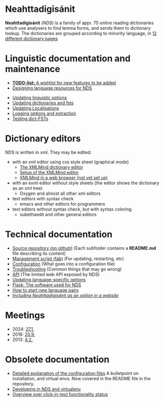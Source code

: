 # Neahttadigisánit

**Neahttadigisánit** (_NDS_) is a family of appr. 75 online reading dictionaries which use
analysers to find lemma forms, and sends them to dictionary lookup. The dictionaries are grouped
according to minority language, in [12 different dictionary pages](nds/NeahttadigisanitLanguagePairs.html)


# Linguistic documentation and maintenance

- [**TODO-list:** A wishlist for new features to be added](NewFeatures.html)
- [Designing language resources for NDS](nds/DesigningResources.html)
<!-- * [Moving language pairs](nds/NDSMovingLanguagePairs.html) -->
- [Updating linguistic options](nds/NDSLinguisticSettings.html)
- [Updating dictionaries and fsts](nds/NDSUpdatingDictionaries.html)
- [Updating Localisations](nds/NDSLocalisations.html)
- [Logging options and extraction](nds/LogExtraction.html)
- [Testing dict-FSTs ](TestingDictFST.html)

# Dictionary editors

NDS is written in xml. They may be edited:
- with an xml editor using css style sheet (graphical mode)
	- [The XMLMind dictionary editor](../infra/editing_dicts_w_XXE.md)
	- [Setup of the XMLMind editor](xmlmind-dictsetup.md)
	- [XMLMind in a web browser (not yet set up)](http://www.xmlmind.com/xmleditor/web_edition.shtml)
- with an exml editor without style sheets (the editor shows the dictionary as an xml tree)
	- Oxygen and almost all other xml editors
- text editors with syntax check
	- emacs and other editors for programmers 
- text editors without syntax check, but with syntax coloring
	- subethaedit and other general editors 

# Technical documentation

- [Source repository (on github)](https://github.com/giellatekno/neahttadigisanit) (Each subfolder contains a **README.md** file describing its content)
- [Management script (fab)](nds/fab.html) (For updating, restarting, etc)
- [Configuration](nds/NDSConfiguration.md) (What goes into a configuration file)
- [Troubleshooting](nds/NDSTroubleshooting.html) (Common things that may go wrong)
- [API](nds/API.html) (The limited web API exposed by NDS)
- [Updating language-specific options](nds/NDSLinguisticSettings.html)
- [Flask: The software used for NDS](nds/FlaskSoftware.html)
- [How to start new language pairs](nds/StartingNewLanguagePairs.html)
- [*Including Neahttadigisánit as an option in a website*](nds/AddingNDSPluginToOtherSites.html)






# Meetings

- 2024: [27.1.](nds/referat/240127.html)
- 2016: [20.9.](nds/referat/160920.html) 
- 2013: [4.2.](nds/referat/130204.html) 


# Obsolete documentation

- [Detailed explanation of the configuration files](nds/ConfigFiles.html) A bulletpoint on installation, and virtual envs. Now covered in the README file in the repository.
- [Developing in NDS and virtualenv](nds/NDSDeveloping.html)
- [Overview over click-in-text functionality status](nds/NDSProjectsInBrowsersStatistics.html)

